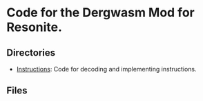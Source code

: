 # Code for the Dergwasm Mod for Resonite.

## Directories

* [Instructions](Instructions/README.md): Code for decoding and implementing instructions.

## Files
